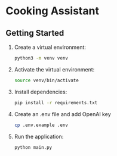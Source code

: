 # Cooking Assistant

## Getting Started

1. Create a virtual environment:
   ```bash
   python3 -m venv venv
   ```

2. Activate the virtual environment:
   ```bash
   source venv/bin/activate
   ```

3. Install dependencies:
   ```bash
   pip install -r requirements.txt
   ```

4. Create an .env file and add OpenAI key
    ```bash
    cp .env.example .env
    ```

5. Run the application:
   ```bash
   python main.py
   ```